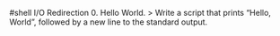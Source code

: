 #shell I/O Redirection
0. Hello World. > Write a script that prints “Hello, World”, followed by a new line to the standard output.
